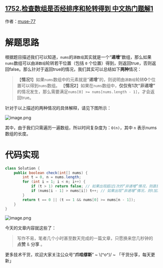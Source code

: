 ## [1752.检查数组是否经排序和轮转得到 中文热门题解1](https://leetcode.cn/problems/check-if-array-is-sorted-and-rotated/solutions/100000/-by-muse-77-oxgw)

作者：[muse-77](https://leetcode.cn/u/muse-77)
# 解题思路
根据题目描述我们可以知道，`nums`的`源数组`其实就是一个“**递增**”数组，那么如果`nums`数组可以由`源数组`轮转若干位置（包括 `0` 个位置）得到，则返回true，否则返回false。那么针对于返回true的情况，我们其实可以总结如下**两种**情况：
> 【**情况1**】如果`nums`数组中的元素就是“**递增**”的，则说明由`源数组`轮转**0**个位置可以得到`nums`数组。
> 【**情况2**】如果在`nums`数组中，**仅仅有1次“非递增”** 的情况发生，那么需要满足`nums[0] >= nums[nums.length - 1]`，才会返回true。

针对于以上描述的两种情况的具体解释，请见下图所示：

![image.png](https://pic.leetcode.cn/1669511056-xPHNaj-image.png)

其中，由于我们只需遍历一遍数组，所以时间复杂度为：`O(n)`，其中 `n` 表示nums数组的长度。

# 代码实现
```java
class Solution {
    public boolean check(int[] nums) {
        int t = 0, n = nums.length;
        for (int i = 1; i < n; i++) {
            if (t > 1) return false; // 如果出现超过1次的“非递增”情况，则直接返回false
            if (nums[i - 1] > nums[i]) t++; // 如果出现“非递增”情况，则t加1
        }
        return t == 0 || (t == 1 && nums[0] >= nums[n - 1]);
    }
}
```

![image.png](https://pic.leetcode.cn/1669511067-SQZzXV-image.png)

今天的文章内容就这些了：

> 写作不易，笔者几个小时甚至数天完成的一篇文章，只愿换来您几秒钟的 **点赞** & **分享** 。

更多技术干货，欢迎大家关注公众号“**爪哇缪斯**” ~ \\(^o^)/ ~ 「干货分享，每天更新」